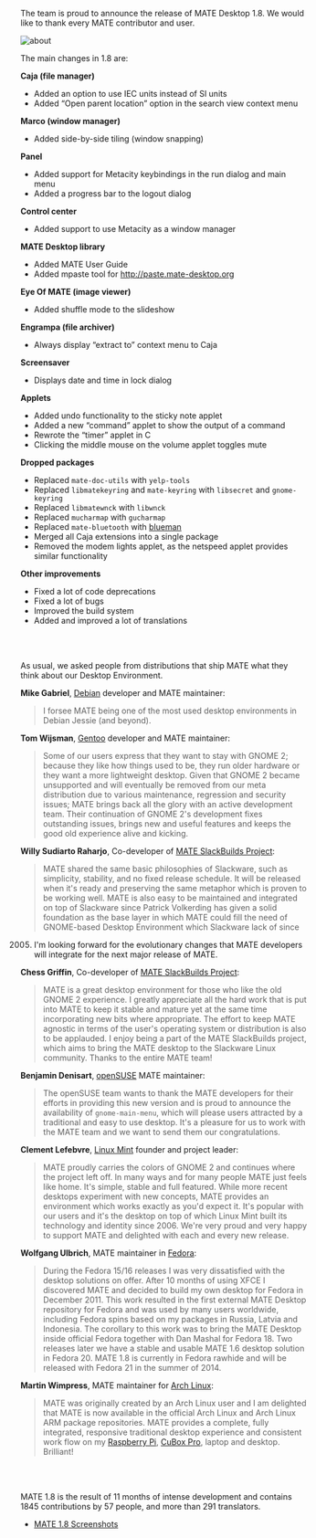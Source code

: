 <!--
.. link:
.. description:
.. tags: Releases
.. date: 2014-03-04 21:39:36
.. title: MATE 1.8 released
.. slug: 2014-03-04-mate-1-8-released
.. author: Stefano Karapetsas
-->

The team is proud to announce the release of MATE Desktop 1.8. We would like to
thank every MATE contributor and user.

![about](/assets/img/blog/about-mate-1.8.png)

The main changes in 1.8 are:

**Caja (file manager)**

  * Added an option to use IEC units instead of SI units
  * Added “Open parent location” option in the search view context menu

**Marco (window manager)**

  * Added side-by-side tiling (window snapping)

**Panel**

  * Added support for Metacity keybindings in the run dialog and main menu
  * Added a progress bar to the logout dialog

**Control center**

  * Added support to use Metacity as a window manager

**MATE Desktop library**

  * Added MATE User Guide
  * Added mpaste tool for <http://paste.mate-desktop.org>

**Eye Of MATE (image viewer)**

  * Added shuffle mode to the slideshow 

**Engrampa (file archiver)**

  * Always display “extract to” context menu to Caja

**Screensaver**

  * Displays date and time in lock dialog

**Applets**

  * Added undo functionality to the sticky note applet
  * Added a new “command” applet to show the output of a command
  * Rewrote the “timer” applet in C
  * Clicking the middle mouse on the volume applet toggles mute

**Dropped packages**

  * Replaced `mate-doc-utils` with `yelp-tools`
  * Replaced `libmatekeyring` and `mate-keyring` with `libsecret` and `gnome-keyring`
  * Replaced `libmatewnck` with `libwnck`
  * Replaced `mucharmap` with `gucharmap`
  * Replaced `mate-bluetooth` with [blueman](https://github.com/blueman-project/blueman)
  * Merged all Caja extensions into a single package
  * Removed the modem lights applet, as the netspeed applet provides similar functionality

**Other improvements**

  * Fixed a lot of code deprecations
  * Fixed a lot of bugs
  * Improved the build system
  * Added and improved a lot of translations 

<br/><br/>

As usual, we asked people from distributions that ship MATE what they think
about our Desktop Environment.

**Mike Gabriel**, [Debian](http://www.debian.org/) developer and MATE maintainer:

> I forsee MATE being one of the most used desktop environments in Debian Jessie (and beyond).

**Tom Wijsman**, [Gentoo](http://www.gentoo.org) developer and MATE maintainer:

> Some of our users express that they want to stay with GNOME 2; because they
like how things used to be, they run older hardware or they want a more
lightweight desktop. Given that GNOME 2 became unsupported and will eventually
be removed from our meta distribution due to various maintenance, regression and
security issues; MATE brings back all the glory with an active development team.
Their continuation of GNOME 2's development fixes outstanding issues, brings new
and useful features and keeps the good old experience alive and kicking.

**Willy Sudiarto Raharjo**, Co-developer of [MATE SlackBuilds Project](http://mateslackbuilds.github.io/):

> MATE shared the same basic philosophies of Slackware, such as simplicity,
stability, and no fixed release schedule. It will be released when it's ready
and preserving the same metaphor which is proven to be working well. MATE is
also easy to be maintained and integrated on top of Slackware since Patrick
Volkerding has given a solid foundation as the base layer in which MATE could
fill the need of GNOME-based Desktop Environment which Slackware lack of since
2005. I'm looking forward for the evolutionary changes that MATE developers
will integrate for the next major release of MATE.

**Chess Griffin**, Co-developer of [MATE SlackBuilds Project](http://mateslackbuilds.github.io/):

> MATE is a great desktop environment for those who like the old GNOME 2
experience.  I greatly appreciate all the hard work that is put into MATE
to keep it stable and mature yet at the same time incorporating new bits
where appropriate.  The effort to keep MATE agnostic in terms of the user's
operating system or distribution is also to be applauded.  I enjoy being a
part of the MATE SlackBuilds project, which aims to bring the MATE desktop
to the Slackware Linux community.  Thanks to the entire MATE team!

**Benjamin Denisart**, [openSUSE](http://www.opensuse.org/) MATE maintainer:

> The openSUSE team wants to thank the MATE developers for their efforts in
providing this new version and is proud to announce the availability
of `gnome-main-menu`, which will please users attracted by a traditional and
easy to use desktop. It's a pleasure for us to work with the MATE team and we
want to send them our congratulations.

**Clement Lefebvre**, [Linux Mint](http://www.linuxmint.com/) founder and project leader:

> MATE proudly carries the colors of GNOME 2 and continues where the project
left off. In many ways and for many people MATE just feels like home.
It's simple, stable and full featured. While more recent desktops experiment
with new concepts, MATE provides an environment which works exactly as you'd
expect it. It's popular with our users and it's the desktop on top of which
Linux Mint built its technology and identity since 2006. We're very proud
and very happy to support MATE and delighted with each and every new release.

**Wolfgang Ulbrich**, MATE maintainer in [Fedora](https://fedoraproject.org/): 

> During the Fedora 15/16 releases I was very dissatisfied with the desktop
solutions on offer. After 10 months of using XFCE I discovered MATE and decided
to build my own desktop for Fedora in December 2011. This work resulted in the
first external MATE Desktop repository for Fedora and was used by many users
worldwide, including Fedora spins based on my packages in Russia, Latvia and
Indonesia. The corollary to this work was to bring the MATE Desktop
inside official Fedora together with Dan Mashal for Fedora 18. Two releases
later we have a stable and usable MATE 1.6 desktop solution in Fedora 20. MATE
1.8 is currently in Fedora rawhide and will be released with Fedora 21 in the
summer of 2014.

**Martin Wimpress**, MATE maintainer for [Arch Linux](http://www.archlinux.org/):

> MATE was originally created by an Arch Linux user and I am delighted that MATE
is now available in the official Arch Linux and Arch Linux ARM package
repositories. MATE provides a complete, fully integrated, responsive traditional
desktop experience and consistent work flow on my [Raspberry Pi](www.raspberrypi.org),
[CuBox Pro](http://www.solid-run.com/cubox), laptop and desktop. Brilliant!

<br/><br/>

MATE 1.8 is the result of 11 months of intense development and contains 1845
contributions by 57 people, and more than 291 translators.

  * [MATE 1.8 Screenshots](/gallery/1.8/)

<br/><br/>
